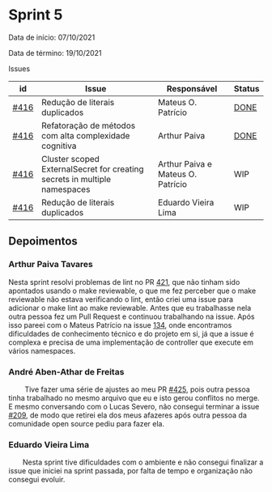 # Sprint 5

Data de início: 07/10/2021

Data de término: 19/10/2021

Issues

| id                                                                      | Issue                                                                     | Responsável                       | Status                                                                |
| ----------------------------------------------------------------------- | ------------------------------------------------------------------------- | --------------------------------- | --------------------------------------------------------------------- |
| [#416](https://github.com/external-secrets/external-secrets/issues/416) | Redução de literais duplicados                                            | Mateus O. Patrício                | [DONE](https://github.com/external-secrets/external-secrets/pull/420) |
| [#416](https://github.com/external-secrets/external-secrets/issues/416) | Refatoração de métodos com alta complexidade cognitiva                    | Arthur Paiva                      | [DONE](https://github.com/external-secrets/external-secrets/pull/421) |
| [#416](https://github.com/external-secrets/external-secrets/issues/416) | Cluster scoped ExternalSecret for creating secrets in multiple namespaces | Arthur Paiva e Mateus O. Patrício | WIP                                                                   |
| [#416](https://github.com/external-secrets/external-secrets/issues/416) | Redução de literais duplicados | Eduardo Vieira Lima | WIP                                                                   |

## Depoimentos

### Arthur Paiva Tavares

Nesta sprint resolvi problemas de lint no PR [421](https://github.com/external-secrets/external-secrets/pull/421), que não tinham sido apontados usando o make reviewable, o que me fez perceber que o make reviewable não estava verificando o lint, então criei uma issue para adicionar o make lint ao make reviewable. Antes que eu trabalhasse nela outra pessoa fez um Pull Request e continuou trabalhando na issue. Após isso pareei com o Mateus Patrício na issue [134](https://github.com/external-secrets/external-secrets/issues/134), onde encontramos dificuldades de conhecimento técnico e do projeto em si, já que a issue é complexa e precisa de uma implementação de controller que execute em vários namespaces.

### André Aben-Athar de Freitas

&emsp;&emsp; Tive fazer uma série de ajustes ao meu PR [#425](https://github.com/external-secrets/external-secrets/pull/425), pois outra pessoa tinha trabalhado no mesmo arquivo que eu e isto gerou conflitos no merge. E mesmo conversando com o Lucas Severo, não consegui terminar a issue [#209](https://github.com/external-secrets/external-secrets/issues/209), de modo que retirei ela dos meus afazeres após outra pessoa da comunidade open source pediu para fazer ela.

### Eduardo Vieira Lima

&emsp;&emsp;Nesta sprint tive dificuldades com o ambiente e não consegui finalizar a issue que iniciei na sprint passada, por falta de tempo e organização não consegui evoluir.